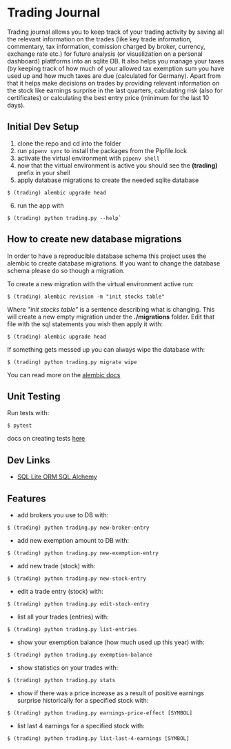 # Trading Journal

Trading journal allows you to keep track of your trading activity by saving all the relevant
information on the trades (like key trade information, commentary, tax information, comission
charged by broker, currency, exchange rate etc.) for future analysis (or visualization on a personal
dashboard) plattforms into an sqlite DB. It also helps you manage your taxes (by keeping track of how much of your allowed tax
exemption sum you have used up and how much taxes are due (calculated for Germany). Apart from that
it helps make decisions on trades by providing relevant information on the stock like earnings
surprise in the last quarters, calculating risk (also for certificates) or calculating the best entry price (minimum for the last 10 days). 

## Initial Dev Setup

1. clone the repo and cd into the folder
1. run `pipenv sync` to install the packages from the Pipfile.lock
1. activate the virtual environment with `pipenv shell`
1. now that the virtual environment is active you should see the **(trading)** prefix in your shell
1. apply database migrations to create the needed sqlite database
```shell
$ (trading) alembic upgrade head
```
6. run the app with
```shell
$ (trading) python trading.py --help`
```

## How to create new database migrations

In order to have a reproducible database schema this project uses the alembic to create
database migrations. If you want to change the database schema please do so though a migration.

To create a new migration with the virtual environment active run:

```shell
$ (trading) alembic revision -m "init stocks table"
```

Where *"init stocks table"* is a sentence describing what is changing.
This will create a new empty migration under the **./migrations** folder. Edit that file
with the sql statements you wish then apply it with:

```shell
$ (trading) alembic upgrade head
```

If something gets messed up you can always wipe the database with:

```shell
$ (trading) python trading.py migrate wipe
```

You can read more on the [alembic docs](https://alembic.sqlalchemy.org/en/latest/tutorial.html#creating-an-environment)

## Unit Testing

Run tests with:
```shell
$ pytest
```

docs on creating tests [here](https://docs.pytest.org/en/latest/getting-started.html)

## Dev Links

- [SQL Lite ORM SQL Alchemy](https://docs.sqlalchemy.org/en/13/orm/tutorial.html#version-check)

## Features

- add brokers you use to DB with:
```shell
$ (trading) python trading.py new-broker-entry
```
- add new exemption amount to DB with:
```shell
$ (trading) python trading.py new-exemption-entry
```
- add new trade (stock) with:
```shell
$ (trading) python trading.py new-stock-entry
```
- edit a trade entry (stock) with:
```shell
$ (trading) python trading.py edit-stock-entry
```
- list all your trades (entries) with:
```shell
$ (trading) python trading.py list-entries
```
- show your exemption balance (how much used up this year) with:
```shell
$ (trading) python trading.py exemption-balance
```
- show statistics on your trades with:
```shell
$ (trading) python trading.py stats
```
- show if there was a price increase as a result of positive earnings surprise historically for a
    specified stock with:
```shell
$ (trading) python trading.py earnings-price-effect [SYMBOL]
```
- list last 4 earnings for a specified stock with:
```shell
$ (trading) python trading.py list-last-4-earnings [SYMBOL]
```
